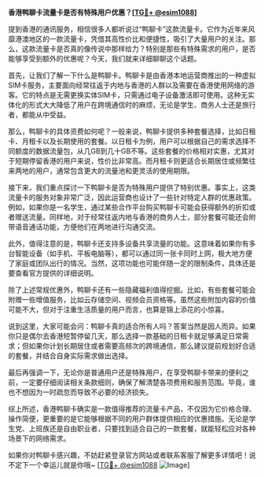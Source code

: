 **香港鸭聊卡流量卡是否有特殊用户优惠？[[TG💪+ @esim1088](https://t.me/s/esim1088)]**

提到香港的通讯服务，相信很多人都听说过“鸭聊卡”这款流量卡。它作为近年来风靡港澳地区的一款流量卡，凭借其高性价比和便捷性，吸引了大量用户的关注。那么，这款流量卡是否真的像传说中那样给力？特别是那些有特殊需求的用户，是否能够享受到额外的优惠呢？今天，我们就来详细聊聊这个话题。

首先，让我们了解一下什么是鸭聊卡。鸭聊卡是由香港本地运营商推出的一种虚拟SIM卡服务，主要面向经常往返于内地与香港的人群以及需要在香港使用网络的游客。它的特点是无需更换实体SIM卡，只需通过电子设备激活即可使用。这种无实体化的形式大大降低了用户在跨境通信时的麻烦，无论是学生、商务人士还是旅行者，都能从中受益。

那么，鸭聊卡的具体资费如何呢？一般来说，鸭聊卡提供多种套餐选择，比如日租卡、月租卡以及长期使用的套餐。以日租卡为例，用户可以根据自己的需求选择不同额度的数据流量包，从几GB到几十GB不等。这些套餐的价格相对实惠，尤其对于短期停留香港的用户来说，性价比非常高。而月租卡则更适合长期居住或频繁往来两地的用户，通常包含更大的流量池和更灵活的使用期限。

接下来，我们重点探讨一下鸭聊卡是否为特殊用户提供了特别优惠。事实上，这类流量卡的服务对象非常广泛，因此运营商也设计了一些针对特定人群的优惠政策。例如，如果你是一名学生，通过某些合作平台购买鸭聊卡可能会获得额外的折扣或者赠送流量。同样地，对于经常往返内地与香港的商务人士，部分套餐可能还会附带语音通话功能，方便他们在两地进行沟通交流。

此外，值得注意的是，鸭聊卡还支持多设备共享流量的功能。这意味着如果你有多台智能设备（如手机、平板电脑等），都可以通过同一张卡同时上网，极大地方便了家庭或团队出行的情况。当然，这项功能也可能伴随一定的限制条件，具体还是要查看官方提供的详细说明。

除了上述常规优惠外，鸭聊卡还有一些隐藏福利值得挖掘。比如，有些套餐可能会附赠一些增值服务，比如云存储空间、视频会员资格等。虽然这些附加内容的价值可能不大，但对于注重生活质量的用户而言，也算是锦上添花的小惊喜。

说到这里，大家可能会问：鸭聊卡真的适合所有人吗？答案当然是因人而异。如果你只是偶尔去香港短暂停留几天，那么选择一款基础的日租卡就足够满足日常需求；但如果你计划长期居住或者需要高频次的跨境通信，那么建议提前规划好合适的套餐，并结合自身实际需求做出选择。

最后再强调一下，无论你是普通用户还是特殊用户，在享受鸭聊卡带来的便利之前，一定要仔细阅读相关条款细则，确保了解清楚各项费用和服务范围。毕竟，谁也不想因为一时疏忽而导致不必要的经济损失。

综上所述，香港鸭聊卡确实是一款值得推荐的流量卡产品，不仅因为它价格合理、操作简便，更重要的是它能够根据不同的用户群体提供相应的优惠措施。无论是学生党、上班族还是自由职业者，只要找到适合自己的一款套餐，就能轻松应对各种场景下的网络需求。

如果你对鸭聊卡感兴趣，不妨赶紧登录官方网站或者联系客服了解更多详情吧！说不定下一个幸运儿就是你哦~ [[TG💪+ @esim1088](https://t.me/s/esim1088) ![Image](https://i.postimg.cc/4NQfJmqS/Snipaste-2025-05-13-00-14-12.png)]